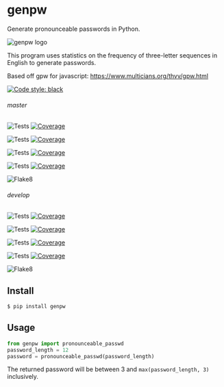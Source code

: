 # genpw
Generate pronounceable passwords in Python.

![genpw logo](https://docs.arrai-dev.com/genpw/readme/genpw.png)

This program uses statistics on the frequency of three-letter sequences in English to generate passwords.

Based off gpw for javascript: https://www.multicians.org/thvv/gpw.html

[![Code style: black](https://img.shields.io/badge/code%20style-black-000000.svg?style=for-the-badge)](https://github.com/psf/black)

###### master

![Tests](https://docs.arrai-dev.com/genpw/master.python38.svg) [![Coverage](https://docs.arrai-dev.com/genpw/master.python38.coverage.svg)](https://docs.arrai-dev.com/genpw/htmlcov_master_python38/)

![Tests](https://docs.arrai-dev.com/genpw/master.python37.svg) [![Coverage](https://docs.arrai-dev.com/genpw/master.python37.coverage.svg)](https://docs.arrai-dev.com/genpw/htmlcov_master_python37/)

![Tests](https://docs.arrai-dev.com/genpw/master.python36.svg) [![Coverage](https://docs.arrai-dev.com/genpw/master.python36.coverage.svg)](https://docs.arrai-dev.com/genpw/htmlcov_master_python36/)

![Tests](https://docs.arrai-dev.com/genpw/master.python35.svg) [![Coverage](https://docs.arrai-dev.com/genpw/master.python35.coverage.svg)](https://docs.arrai-dev.com/genpw/htmlcov_master_python35/)

![Flake8](https://docs.arrai-dev.com/genpw/master.flake8.svg)

###### develop

![Tests](https://docs.arrai-dev.com/genpw/develop.python38.svg) [![Coverage](https://docs.arrai-dev.com/genpw/develop.python38.coverage.svg)](https://docs.arrai-dev.com/genpw/htmlcov_develop_python38/)

![Tests](https://docs.arrai-dev.com/genpw/develop.python37.svg) [![Coverage](https://docs.arrai-dev.com/genpw/develop.python37.coverage.svg)](https://docs.arrai-dev.com/genpw/htmlcov_develop_python37/)

![Tests](https://docs.arrai-dev.com/genpw/develop.python36.svg) [![Coverage](https://docs.arrai-dev.com/genpw/develop.python36.coverage.svg)](https://docs.arrai-dev.com/genpw/htmlcov_develop_python36/)

![Tests](https://docs.arrai-dev.com/genpw/develop.python35.svg) [![Coverage](https://docs.arrai-dev.com/genpw/develop.python35.coverage.svg)](https://docs.arrai-dev.com/genpw/htmlcov_develop_python35/)

![Flake8](https://docs.arrai-dev.com/genpw/develop.flake8.svg)

## Install

```bash
$ pip install genpw
```

## Usage

```python
from genpw import pronounceable_passwd
password_length = 12
password = pronounceable_passwd(password_length)
```

The returned password will be between 3 and `max(password_length, 3)` inclusively.
